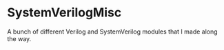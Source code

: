 # SystemVerilogMisc
A bunch of different Verilog and SystemVerilog modules that I made along the way.
